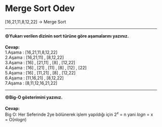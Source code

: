 # Merge Sort Odev

[16,21,11,8,12,22] -> Merge Sort

_______________________________________________________________________________________________________________________

🟢**Yukarı verilen dizinin sort türüne göre aşamalarını yazınız.**

**Cevap:**    
1.Aşama : [16,21,11,8,12,22]  
2.Aşama : [16,21,11] , [8,12,22]  
3.Aşama : [16] , [21,11] , [8] , [12,22]    
4.Aşama : [16] , [21] , [11] , [8] , [12] , [22]  
5.Aşama : [16] , [11,21] , [8] , [12,22]  
6.Aşama : [11,16,21] , [8,12,22]    
7.Aşama : [8,11,12,16,21,22]  

_______________________________________________________________________________________________________________________

🟢**Big-O gösterimini yazınız.**

**Cevap:**  
Big O: Her Seferinde 2ye bölünerek işlem yapıldığı için $2^{x}$ = n yani $log{n}$ = x = O(${n}log{n}$)

